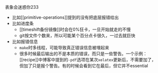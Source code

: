 表象会迷惑你233
- 比如[[primitive-operations]]提到的没有把底层报错给出
- 比如进度条
  - [[timeshift备份镜像]]时会在0%狂卡，一旦开始就走的不慢
  - git按文件个数来，所以可能某个百分点卡很久，一过去就巨快
- 比如报错信息
  - `make`时多线程，可能导致真正错误信息被埋起来
  - 很多时候最后输出的不是本质的错误，而只是一些警告。一个示例：[[recipe]]中博客中提到的`-pdf`选项在某次`xelatex`更新后，不需要加了，但加了只是报个警告。有的时候会看到它在最后，但它并不essential
